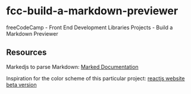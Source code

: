 # fcc-build-a-markdown-previewer

freeCodeCamp - Front End Development Libraries Projects - Build a Markdown Previewer

## Resources

Markedjs to parse Markdown: [Marked Documentation](https://marked.js.org/)

Inspiration for the color scheme of this particular project: [reactjs website beta version](https://beta.reactjs.org/)
